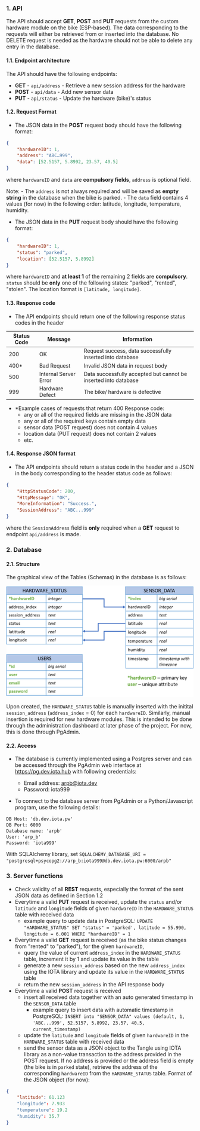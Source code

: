 ### 1. API
The API should accept **GET**, **POST** and **PUT** requests from the custom hardware module on the bike (ESP-based). The data corresponding to the requests will either be retrieved from or inserted into the database. No DELETE request is needed as the hardware should not be able to delete any entry in the database.

#### 1.1. Endpoint architecture
The API should have the following endpoints:
- **GET** - `api/address` - Retrieve a new session address for the hardware
- **POST** - `api/data` - Add new sensor data
- **PUT** - `api/status` - Update the hardware (bike)'s status

#### 1.2. Request Format
- The JSON data in the **POST** request body should have the following format:
```json
{
    "hardwareID": 1,
    "address": "ABC…999",
    "data": [52.5157, 5.8992, 23.57, 40.5]
}
```
where `hardwareID` and `data` are **compulsory fields**, `address` is optional field. 

Note:
    - The `address` is not always required and will be saved as **empty string** in the database when the bike is parked. 
    - The `data` field contains 4 values (for now) in the following order: latitude, longitude, temperature, humidity.

- The JSON data in the **PUT** request body should have the following format:
```json
{
    "hardwareID": 1, 
    "status": "parked",
    "location": [52.5157, 5.8992]
}
```
where `hardwareID` and **at least 1** of the remaining 2 fields are **compulsory**. `status` should be **only** one of the following states: "parked", "rented", "stolen". The location format is `[latitude, longitude]`. 

#### 1.3. Response code
- The API endpoints should return one of the following response status codes in the header

Status Code | Message | Information
---------|----------|----------
200 | OK | Request success, data successfully inserted into database
400* | Bad Request | Invalid JSON data in request body 
500 | Internal Server Error | Data successfully accepted but cannot be inserted into database 
999 | Hardware Defect | The bike/ hardware is defective


- *Example cases of requests that return 400 Response code:
    - any or all of the required fields are missing in the JSON data
    - any or all of the required keys contain empty data
    - sensor data (POST request) does not contain 4 values
    - location data (PUT request) does not contain 2 values
    - etc.

#### 1.4. Response JSON format
- The API endpoints should return a status code in the header and a JSON in the body corresponding to the header status code as follows:
```json
{
    "HttpStatusCode": 200, 
    "HttpMessage": "OK", 
    "MoreInformation": "Success.",
    "SessionAddress": "ABC...999"
}
```
where the `SessionAddress` field is **only** required when a **GET** request to endpoint `api/address` is made.

### 2. Database

#### 2.1. Structure
The graphical view of the Tables (Schemas) in the database is as follows:

<img src = "../media/db_new.png" width="720px">

Upon created, the `HARDWARE_STATUS` table is manually inserted with the initital `session_address` (`address_index` = 0) for each `hardwareID`. Similarly, manual insertion is required for new hardware modules. This is intended to be done through the administration dashboard at later phase of the project. For now, this is done through PgAdmin.
#### 2.2. Access
- The database is currently implemented using a Postgres server and can be accessed through the PgAdmin web interface at https://pg.dev.iota.hub with following credentials:
    - Email address: arpb@iota.dev
    - Password: iota999

- To connect to the database server from PgAdmin or a Python/Javascript program, use the following details:
```shell
DB Host: 'db.dev.iota.pw'
DB Port: 6000
Database name: 'arpb'
User: 'arp_b'
Password: 'iota999'
```
With SQLAlchemy library, set `SQLALCHEMY_DATABASE_URI = "postgresql+psycopg2://arp_b:iota999@db.dev.iota.pw:6000/arpb"`

### 3. Server functions
- Check validity of all **REST** requests, especially the format of the sent JSON data as defined in Section 1.2
- Everytime a valid **PUT** request is received, update the `status` and/or `latitude` and `longitude` fields of given `hardwareID` in the `HARDWARE_STATUS` table with received data
    - example query to update data in PostgreSQL: `UPDATE "HARDWARE_STATUS" SET "status" = 'parked', latitude = 55.990, longitude = 6.001 WHERE "hardwareID" = 1`
- Everytime a valid **GET** request is received (as the bike status changes from "rented" to "parked"), for the given `hardwareID`, 
    - query the value of current `address_index` in the `HARDWARE_STATUS` table, increment it by 1 and update its value in the table
    - generate a new `session_address` based on the new `address_index` using the IOTA library and update its value in the `HARDWARE_STATUS` table
    - return the new `session_address` in the API response body
- Everytime a valid **POST** request is received
    - insert all received data together with an auto generated timestamp in the `SENSOR_DATA` table
        - example query to insert data with automatic timestamp in PostgreSQL: `INSERT into "SENSOR_DATA" values (default, 1, 'ABC...999', 52.5157, 5.8992, 23.57, 40.5, current_timestamp)`
    - update the `latitude` and `longitude` fields of given `hardwareID` in the `HARDWARE_STATUS` table with received data
    - send the sensor data as a JSON object to the Tangle using IOTA library as a non-value transaction to the address provided in the POST request. If no address is provided or the address field is empty (the bike is in `parked` state), retrieve the address of the corresponding `hardwareID` from the `HARDWARE_STATUS` table. Format of the JSON object (for now):
```json
{
    "latitude": 61.123
    "longitude": 7.933
    "temperature": 19.2
    "humidity": 35.7
}
```

